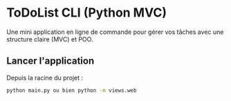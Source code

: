 # ToDoList CLI (Python MVC)

Une mini application en ligne de commande pour gérer vos tâches avec une structure claire (MVC) et POO.

## Lancer l'application

Depuis la racine du projet :
```bash
python main.py ou bien python -m views.web
